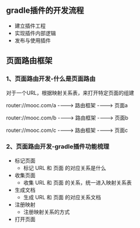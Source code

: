 ## gradle插件的开发流程

- 建立插件工程
- 实现插件内部逻辑
- 发布与使用插件



## 页面路由框架

### 1、页面路由开发-什么是页面路由

对于一个URL，根据映射关系表，来打开特定页面的组建

router://mooc.com/a ----> 路由框架  ----> 页面a

router://mooc.com/b ----> 路由框架  ----> 页面b

router://mooc.com/c ----> 路由框架  ----> 页面c



### 2、页面路由开发-gradle插件功能梳理

- 标记页面
  - 标记 URL 和 页面 的对应关系是什么
- 收集页面
  - 收集 URL 和 页面 的关系，统一进入映射关系表
- 生成文档
  - 生成 URL 和 页面 的对应关系文档
- 注册映射
  - 注册映射关系的方式
- 打开页面